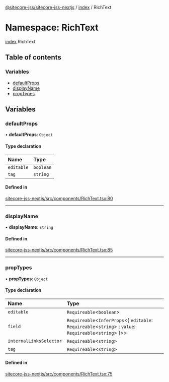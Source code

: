 [@sitecore-jss/sitecore-jss-nextjs](../README.md) / [index](index.md) / RichText

# Namespace: RichText

[index](index.md).RichText

## Table of contents

### Variables

- [defaultProps](index.RichText.md#defaultprops)
- [displayName](index.RichText.md#displayname)
- [propTypes](index.RichText.md#proptypes)

## Variables

### defaultProps

• **defaultProps**: `Object`

#### Type declaration

| Name | Type |
| :------ | :------ |
| `editable` | `boolean` |
| `tag` | `string` |

#### Defined in

[sitecore-jss-nextjs/src/components/RichText.tsx:80](https://github.com/Sitecore/jss/blob/01d0852f1/packages/sitecore-jss-nextjs/src/components/RichText.tsx#L80)

___

### displayName

• **displayName**: `string`

#### Defined in

[sitecore-jss-nextjs/src/components/RichText.tsx:85](https://github.com/Sitecore/jss/blob/01d0852f1/packages/sitecore-jss-nextjs/src/components/RichText.tsx#L85)

___

### propTypes

• **propTypes**: `Object`

#### Type declaration

| Name | Type |
| :------ | :------ |
| `editable` | `Requireable`\<`boolean`\> |
| `field` | `Requireable`\<`InferProps`\<\{ `editable`: `Requireable`\<`string`\> ; `value`: `Requireable`\<`string`\>  }\>\> |
| `internalLinksSelector` | `Requireable`\<`string`\> |
| `tag` | `Requireable`\<`string`\> |

#### Defined in

[sitecore-jss-nextjs/src/components/RichText.tsx:75](https://github.com/Sitecore/jss/blob/01d0852f1/packages/sitecore-jss-nextjs/src/components/RichText.tsx#L75)
